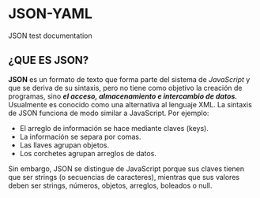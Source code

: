 # JSON-YAML
JSON test documentation

## ¿QUE ES JSON?

**JSON** es un formato de texto que forma parte del sistema de *JavaScript* y que se deriva de su sintaxis, pero no tiene como objetivo la creación de programas, sino ***el acceso, almacenamiento e intercambio de datos.*** Usualmente es conocido como una alternativa al lenguaje XML.
La sintaxis de JSON funciona de modo similar a JavaScript. Por ejemplo:

+ El arreglo de información se hace mediante claves (keys).
+ La información se separa por comas.
+ Las llaves agrupan objetos.
+ Los corchetes agrupan arreglos de datos.

Sin embargo, JSON se distingue de JavaScript porque sus claves tienen que ser strings (o secuencias de caracteres), mientras que sus valores deben ser strings, números, objetos, arreglos, boleados o null.
